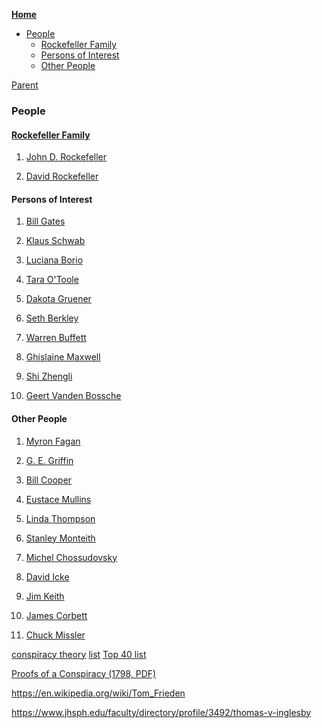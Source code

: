 <!-- START doctoc generated TOC please keep comment here to allow auto update -->
<!-- DON'T EDIT THIS SECTION, INSTEAD RE-RUN doctoc TO UPDATE -->
**[Home](#pages/blog/cv19/index)**

- [People](#people)
  - [Rockefeller Family](#rockefeller-family)
  - [Persons of Interest](#persons-of-interest)
  - [Other People](#other-people)

<!-- END doctoc generated TOC please keep comment here to allow auto update -->

[Parent](#pages/blog/cv19/index)

### People

#### [Rockefeller Family](https://en.wikipedia.org/wiki/Rockefeller_family)

1. [John D. Rockefeller](#pages/blog/cv19/people/john-d-rockefeller)

1. [David Rockefeller](#pages/blog/cv19/people/david-rockefeller)


#### Persons of Interest

1. [Bill Gates](#pages/blog/cv19/people/bill-gates)

1. [Klaus Schwab](#pages/blog/cv19/people/klaus-schwab)

1. [Luciana Borio](#pages/blog/cv19/people/luciana-borio)

1. [Tara O'Toole](#pages/blog/cv19/people/tara-otoole)

1. [Dakota Gruener](#pages/blog/cv19/people/dakota-gruener)

1. [Seth Berkley](#pages/blog/cv19/people/seth-berkley)

1. [Warren Buffett](#pages/blog/cv19/people/warren-buffett)

1. [Ghislaine Maxwell](#pages/blog/cv19/people/ghislaine-maxwell)

1. [Shi Zhengli](#pages/blog/cv19/people/shi-zhengli)

1. [Geert Vanden Bossche](#pages/blog/cv19/people/geert)

#### Other People

1. [Myron Fagan](#pages/blog/cv19/people/myron-fagan)

1. [G. E. Griffin](#pages/blog/cv19/people/griffin)

1. [Bill Cooper](#pages/blog/cv19/people/bill-cooper)

1. [Eustace Mullins](#pages/blog/cv19/people/eustace-mullins)

1. [Linda Thompson](#pages/blog/cv19/people/linda-thompson)

1. [Stanley Monteith](#pages/blog/cv19/people/stanley-monteith)

1. [Michel Chossudovsky](#pages/blog/cv19/people/michel-chossudovsky)

1. [David Icke](#pages/blog/cv19/people/david-icke)

1. [Jim Keith](https://en.wikipedia.org/wiki/Jim_Keith)

1. [James Corbett](#pages/blog/cv19/people/james-corbett)

1. [Chuck Missler](#pages/blog/cv19/people/chuck-missler)


[conspiracy theory](https://en.wikipedia.org/wiki/Conspiracy_theory)
[list](https://en.wikipedia.org/wiki/List_of_conspiracy_theories)
[Top 40 list](https://exemplore.com/legends/List-of-Top-Conspiracy-Theorists)


[Proofs of a Conspiracy (1798, PDF)](https://archive.org/download/proofsofaconspiracy/PROOFS_OF_A_CONSPIRACY_John_Robison.pdf)


https://en.wikipedia.org/wiki/Tom_Frieden

https://www.jhsph.edu/faculty/directory/profile/3492/thomas-v-inglesby
